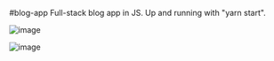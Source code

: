 #blog-app
Full-stack blog app in JS. Up and running with "yarn start".

![image](https://user-images.githubusercontent.com/36503817/73485906-4afccb00-43a4-11ea-88fa-56e9380c1f8d.png)


![image](https://user-images.githubusercontent.com/36503817/73485944-5a7c1400-43a4-11ea-851d-942c48f5754c.png)
